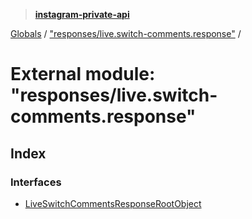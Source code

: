 > **[instagram-private-api](../README.md)**

[Globals](../README.md) / ["responses/live.switch-comments.response"](_responses_live_switch_comments_response_.md) /

# External module: "responses/live.switch-comments.response"

## Index

### Interfaces

* [LiveSwitchCommentsResponseRootObject](../interfaces/_responses_live_switch_comments_response_.liveswitchcommentsresponserootobject.md)